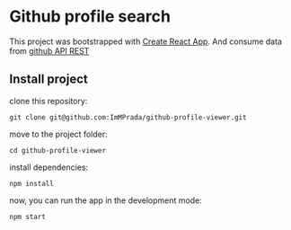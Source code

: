 # Github profile search


This project was bootstrapped with [Create React App](https://github.com/facebook/create-react-app).
And consume data from [github API REST](https://docs.github.com/es/rest)

## Install project

clone this repository:

`git clone git@github.com:ImMPrada/github-profile-viewer.git`

move to the project folder:

`cd github-profile-viewer`

install dependencies:

`npm install`

now, you can run the app in the development mode:

`npm start`

